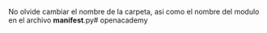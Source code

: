 No olvide cambiar el nombre de la carpeta, asi como el nombre del modulo en el archivo __manifest__.py# openacademy
